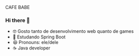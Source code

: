 CAFE BABE
### Hi there 👋

- 🤓 Gosto tanto de desenvolvimento web quanto de games
- 🌱 Estudando Spring Boot
- 😆 Pronouns: ele/dele
- ☕ Java developer


<!-- 
IT'S A SECRET TO EVERYBODY
        🔥  🐗  🔥
            💎   

           <a>   
-->

